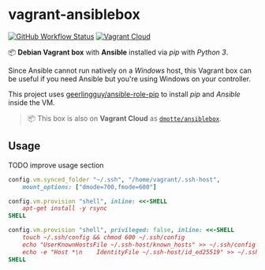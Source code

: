 # vagrant-ansiblebox

[![GitHub Workflow Status](https://img.shields.io/github/workflow/status/dmotte/vagrant-ansiblebox/release?logo=github&style=flat-square)](https://github.com/dmotte/vagrant-ansiblebox/actions)
[![Vagrant Cloud](https://img.shields.io/badge/vagrant-dmotte/ansiblebox-blue?logo=vagrant&style=flat-square)](https://app.vagrantup.com/dmotte/boxes/ansiblebox)

:package: **Debian Vagrant box** with **Ansible** installed via _pip_ with _Python 3_.

Since Ansible cannot run natively on a _Windows_ host, this Vagrant box can be useful if you need Ansible but you're using Windows on your controller.

This project uses [geerlingguy/ansible-role-pip](https://github.com/geerlingguy/ansible-role-pip) to install _pip_ and _Ansible_ inside the VM.

> :package: This box is also on **Vagrant Cloud** as [`dmotte/ansiblebox`](https://app.vagrantup.com/dmotte/boxes/ansiblebox).

## Usage

TODO improve usage section

```ruby
config.vm.synced_folder "~/.ssh", "/home/vagrant/.ssh-host",
    mount_options: ["dmode=700,fmode=600"]

config.vm.provision "shell", inline: <<-SHELL
    apt-get install -y rsync
SHELL

config.vm.provision "shell", privileged: false, inline: <<-SHELL
    touch ~/.ssh/config && chmod 600 ~/.ssh/config
    echo "UserKnownHostsFile ~/.ssh-host/known_hosts" >> ~/.ssh/config
    echo -e "Host *\n    IdentityFile ~/.ssh-host/id_ed25519" >> ~/.ssh/config
SHELL
```
